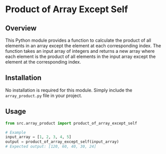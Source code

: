 # Product of Array Except Self

## Overview
This Python module provides a function to calculate the product of all elements in an array except the element at each corresponding index. The function takes an input array of integers and returns a new array where each element is the product of all elements in the input array except the element at the corresponding index.

## Installation
No installation is required for this module. Simply include the `array_product.py` file in your project.

## Usage

```python
from src.array_product import product_of_array_except_self

# Example
input_array = [1, 2, 3, 4, 5]
output = product_of_array_except_self(input_array)
# Expected output: [120, 60, 40, 30, 24]

